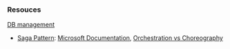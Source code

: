 ### Resouces

[DB management](https://relevant.software/blog/microservices-database-management/)

*   [Saga Pattern](https://microservices.io/patterns/data/saga.html): [Microsoft Documentation](https://docs.microsoft.com/en-us/azure/architecture/reference-architectures/saga/saga), [Orchestration vs Choreography](https://www.accionlabs.com/microservices-orchestration-vs-choreography-what-to-prefer)

